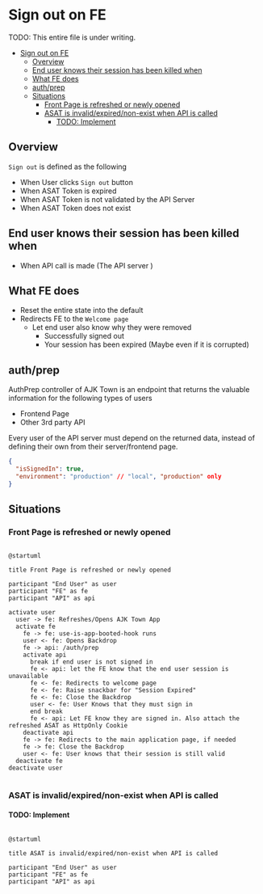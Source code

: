 # Sign out on FE

TODO: This entire file is under writing.

<!-- TOC -->

- [Sign out on FE](#sign-out-on-fe)
  - [Overview](#overview)
  - [End user knows their session has been killed when](#end-user-knows-their-session-has-been-killed-when)
  - [What FE does](#what-fe-does)
  - [auth/prep](#authprep)
  - [Situations](#situations)
    - [Front Page is refreshed or newly opened](#front-page-is-refreshed-or-newly-opened)
    - [ASAT is invalid/expired/non-exist when API is called](#asat-is-invalidexpirednon-exist-when-api-is-called)
      - [TODO: Implement](#todo-implement)

<!-- /TOC -->


## Overview

`Sign out` is defined as the following

- When User clicks `Sign out` button
- When ASAT Token is expired
- When ASAT Token is not validated by the API Server
- When ASAT Token does not exist

## End user knows their session has been killed when

- When API call is made (The API server )

## What FE does

- Reset the entire state into the default
- Redirects FE to the `Welcome page`
  - Let end user also know why they were removed
    - Successfully signed out
    - Your session has been expired (Maybe even if it is corrupted)

## auth/prep

AuthPrep controller of AJK Town is an endpoint that returns the valuable information for the following types of users
- Frontend Page
- Other 3rd party API

Every user of the API server must depend on the returned data, instead of defining their own from their server/frontend page.

```json
{
  "isSignedIn": true,
  "environment": "production" // "local", "production" only
}
```

## Situations

### Front Page is refreshed or newly opened

```plantuml

@startuml

title Front Page is refreshed or newly opened

participant "End User" as user
participant "FE" as fe
participant "API" as api

activate user
  user -> fe: Refreshes/Opens AJK Town App
  activate fe
    fe -> fe: use-is-app-booted-hook runs
    user <- fe: Opens Backdrop
    fe -> api: /auth/prep
    activate api
      break if end user is not signed in
      fe <- api: let the FE know that the end user session is unavailable
      fe <- fe: Redirects to welcome page
      fe <- fe: Raise snackbar for "Session Expired"
      fe <- fe: Close the Backdrop
      user <- fe: User Knows that they must sign in
      end break
      fe <- api: Let FE know they are signed in. Also attach the refreshed ASAT as HttpOnly Cookie
    deactivate api
    fe -> fe: Redirects to the main application page, if needed
    fe -> fe: Close the Backdrop
    user <- fe: User knows that their session is still valid
  deactivate fe
deactivate user


```


### ASAT is invalid/expired/non-exist when API is called

#### TODO: Implement

```plantuml

@startuml

title ASAT is invalid/expired/non-exist when API is called

participant "End User" as user
participant "FE" as fe
participant "API" as api


```


